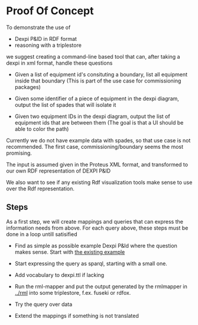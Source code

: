 # Proof Of Concept

To demonstrate the use of 
* Dexpi P&ID in RDF format
* reasoning with a triplestore

we suggest creating a command-line based tool that can, after taking a dexpi in xml format, handle these questions

* Given a list of equipment id's consituting a boundary, list all equipment inside that boundary (This is part of the use case for commissioning packages)

* Given some identifier of a piece of equipment in the dexpi diagram, output the list of spades that will isolate it

* Given two equipment IDs in the dexpi diagram, output the list of equipment ids that are between them (The goal is that a UI should be able to color the path)

Currently we do not have example data with spades, so that use case is not recommended. The first case, commissioning/boundary seems the most promising. 

The input is assumed given in the Proteus XML format, and transformed to our own RDF representation of DEXPI P&ID

We also want to see if any existing Rdf visualization tools make sense to use over the Rdf representation. 

## Steps                                

As a first step, we will create mappings and queries that can express the information needs from above.
For each query above, these steps must be done in a loop untill satisified

* Find as simple as possible example Dexpi P&Id where the question makes sense. Start with [the existing example](../rml/README.md)

* Start expressing the query as sparql, starting with a small one. 

* Add vocabulary to dexpi.ttl if lacking

* Run the rml-mapper and put the output generated by the rmlmapper in [../rml](../rml) into some triplestore, f.ex. fuseki or rdfox.

* Try the query over data 

* Extend the mappings if something is not translated